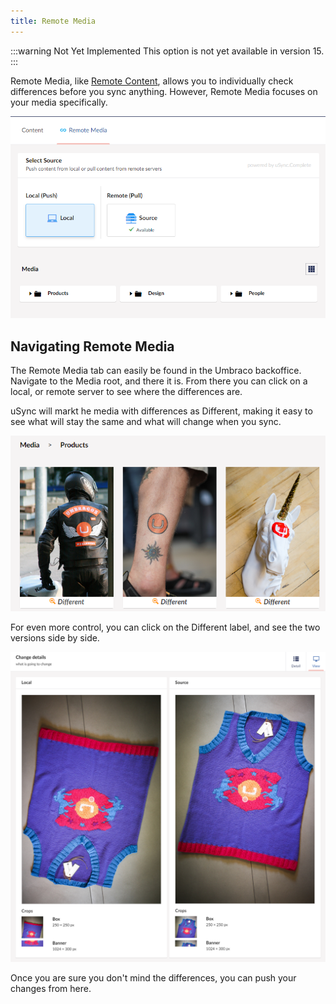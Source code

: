 ```yaml
---
title: Remote Media
---
```


:::warning Not Yet Implemented
This option is not yet available in version 15.
:::

Remote Media, like [Remote Content](RemCont), allows you to individually check differences before you sync anything. However, Remote Media focuses on your media specifically. 

![Remote Media main page](remote-media-home.png)

## Navigating Remote Media

The Remote Media tab can easily be found in the Umbraco backoffice. Navigate to the Media root, and there it is. From there you can click on a local, or remote server to see where the differences are.

uSync will markt he media with differences as Different, making it easy to see what will stay the same and what will change when you sync.

![Three images marked as Different by uSync](different-media.png) 

For even more control, you can click on the Different label, and see the two versions side by side.

![Two images side by side for comparison](image-compare.png)

Once you are sure you don't mind the differences, you can push your changes from here.